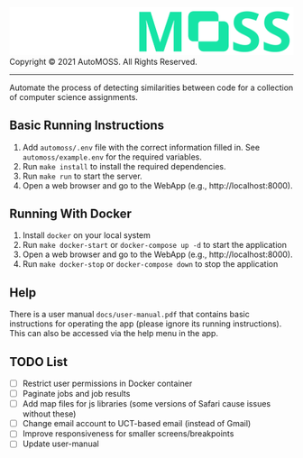 ![AutoMOSS Logo](/static/img/automoss.png)
Copyright ©️ 2021 AutoMOSS. All Rights Reserved.

---

Automate the process of detecting similarities between code for a collection of computer science assignments.

## Basic Running Instructions
1. Add `automoss/.env` file with the correct information filled in. See `automoss/example.env` for the required variables.
2. Run `make install` to install the required dependencies.
3. Run `make run` to start the server.
4. Open a web browser and go to the WebApp (e.g., http://localhost:8000).

## Running With Docker
1. Install `docker` on your local system
2. Run `make docker-start` or `docker-compose up -d` to start the application
3. Open a web browser and go to the WebApp (e.g., http://localhost:8000). 
4. Run `make docker-stop` or `docker-compose down` to stop the application

## Help
There is a user manual `docs/user-manual.pdf` that contains basic instructions for operating the app (please ignore its running instructions). This can also be accessed via the help menu in the app.

## TODO List
- [ ] Restrict user permissions in Docker container
- [ ] Paginate jobs and job results
- [ ] Add map files for js libraries (some versions of Safari cause issues without these)
- [ ] Change email account to UCT-based email (instead of Gmail)
- [ ] Improve responsiveness for smaller screens/breakpoints
- [ ] Update user-manual
